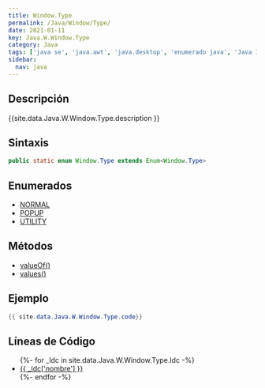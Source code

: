 ```yaml
---
title: Window.Type
permalink: /Java/Window/Type/
date: 2021-01-11
key: Java.W.Window.Type
category: Java
tags: ['java se', 'java.awt', 'java.desktop', 'enumerado java', 'Java 1.7']
sidebar: 
  nav: java
---
```


## Descripción
{{site.data.Java.W.Window.Type.description }}

## Sintaxis
~~~java
public static enum Window.Type extends Enum<Window.Type>
~~~

## Enumerados
* [NORMAL](/Java/Window/Type/NORMAL)
* [POPUP](/Java/Window/Type/POPUP)
* [UTILITY](/Java/Window/Type/UTILITY)

## Métodos
* [valueOf()](/Java/Window/Type/valueOf)
* [values()](/Java/Window/Type/values)

## Ejemplo
~~~java
{{ site.data.Java.W.Window.Type.code}}
~~~

## Líneas de Código
<ul>
{%- for _ldc in site.data.Java.W.Window.Type.ldc -%}
   <li>
       <a href="{{_ldc['url'] }}">{{ _ldc['nombre'] }}</a>
   </li>
{%- endfor -%}
</ul>
